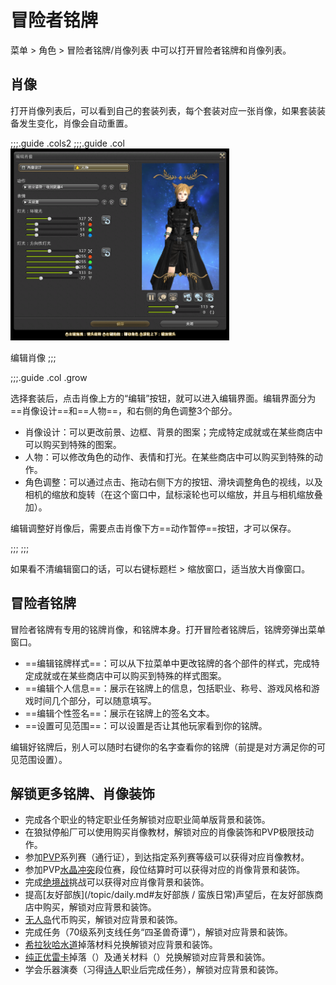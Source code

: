 # 冒险者铭牌

菜单 > 角色 > 冒险者铭牌/肖像列表 中可以打开冒险者铭牌和肖像列表。

## 肖像

打开肖像列表后，可以看到自己的套装列表，每个套装对应一张肖像，如果套装装备发生变化，肖像会自动重置。

;;;.guide .cols2
;;;.guide .col
<img src="./social.assets/portrait.png" width="350px" />

编辑肖像
;;;

;;;.guide .col .grow

选择套装后，点击肖像上方的“编辑”按钮，就可以进入编辑界面。编辑界面分为==肖像设计==和==人物==，和右侧的角色调整3个部分。

* 肖像设计：可以更改前景、边框、背景的图案；完成特定成就或在某些商店中可以购买到特殊的图案。
* 人物：可以修改角色的动作、表情和打光。在某些商店中可以购买到特殊的动作。
* 角色调整：可以通过点击、拖动右侧下方的按钮、滑块调整角色的视线，以及相机的缩放和旋转（在这个窗口中，鼠标滚轮也可以缩放，并且与相机缩放叠加）。

编辑调整好肖像后，需要点击肖像下方==动作暂停==按钮，才可以保存。

;;;
;;;

如果看不清编辑窗口的话，可以右键标题栏 > 缩放窗口，适当放大肖像窗口。

## 冒险者铭牌

冒险者铭牌有专用的铭牌肖像，和铭牌本身。打开冒险者铭牌后，铭牌旁弹出菜单窗口。

* ==编辑铭牌样式==：可以从下拉菜单中更改铭牌的各个部件的样式，完成特定成就或在某些商店中可以购买到特殊的样式图案。
* ==编辑个人信息==：展示在铭牌上的信息，包括职业、称号、游戏风格和游戏时间几个部分，可以随意填写。
* ==编辑个性签名==：展示在铭牌上的签名文本。
* ==设置可见范围==：可以设置是否让其他玩家看到你的铭牌。

编辑好铭牌后，别人可以随时右键你的名字查看你的铭牌（前提是对方满足你的可见范围设置）。

## 解锁更多铭牌、肖像装饰

* 完成各个职业的特定职业任务解锁对应职业简单版背景和装饰。
* 在狼狱停船厂可以使用<item name="战利水晶" />购买肖像教材，解锁对应的肖像装饰和PVP极限技动作。
* 参加[PVP](/topic/pvp.md)系列赛（通行证），到达指定系列赛等级可以获得对应肖像教材。
* 参加PVP[水晶冲突](/topic/crystallineconflict.md)段位赛，段位结算时可以获得对应的肖像背景和装饰。
* 完成[绝境战](/topic/raid.md)挑战可以获得对应肖像背景和装饰。
* 提高[友好部族](/topic/daily.md#友好部族 / 蛮族日常)声望后，在友好部族商店中购买，解锁对应背景和装饰。
* [无人岛](/topic/island.md)代币购买，解锁对应背景和装饰。
* 完成任务<quest name="犹如春夜一梦" type="plus" />（70级系列支线任务“四圣兽奇谭”），解锁对应背景和装饰。
* [希拉狄哈水道](/topic/variant.md)掉落材料兑换解锁对应背景和装饰。
* [纯正优雷卡](/topic/dd.htm)掉落（<item name="正统魔器碎片" />）及通关材料（<item name="正统神典石" />）兑换解锁对应背景和装饰。
* 学会乐器演奏（习得[诗人](/job/bard.md)职业后完成<quest name="演奏心中的旋律" type="plus" />任务），解锁对应背景和装饰。
<!--* 宠物对应肖像装饰-->